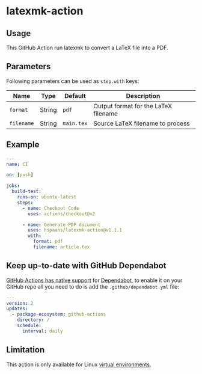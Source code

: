 # latexmk-action

## Usage

This GitHub Action run latexmk to convert a LaTeX file into a PDF.

## Parameters

Following parameters can be used as `step.with` keys:

| Name       | Type   | Default    | Description                          |
| ---------- | ------ | ---------- | ------------------------------------ |
| `format`   | String | `pdf`      | Output format for the LaTeX filename |
| `filename` | String | `main.tex` | Source LaTeX filename to process     |

## Example

```yaml
---
name: CI

on: [push]

jobs:
  build-test:
    runs-on: ubuntu-latest
    steps:
      - name: Checkout Code
        uses: actions/checkout@v2

      - name: Generate PDF document
        uses: hspaans/latexmk-action@v1.1.1
        with:
          format: pdf
          filename: article.tex
```

## Keep up-to-date with GitHub Dependabot

[GitHub Actions has native support](https://docs.github.com/en/github/administering-a-repository/configuration-options-for-dependency-updates#package-ecosystem) for [Dependabot](https://docs.github.com/en/github/administering-a-repository/keeping-your-actions-up-to-date-with-github-dependabot),
to enable it on your GitHub repo all you need to do is add the `.github/dependabot.yml` file:

```yaml
---
version: 2
updates:
  - package-ecosystem: github-actions
    directory: /
    schedule:
      interval: daily
```

## Limitation

This action is only available for Linux [virtual environments](https://help.github.com/en/articles/virtual-environments-for-github-actions#supported-virtual-environments-and-hardware-resources).
